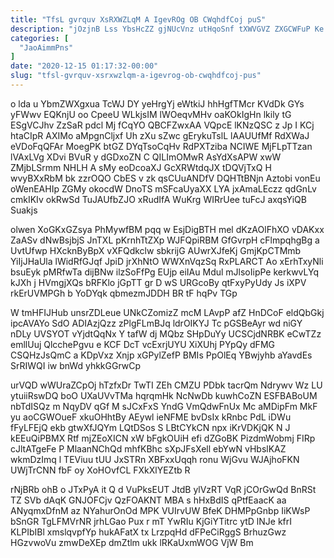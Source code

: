 ```yaml
---
title: "TfsL gvrquv XsRXWZLqM A IgevROg OB CWqhdfCoj puS"
description: "jOzjnB Lss YbsHcZZ gjNUcVnz utHqoSnf tXWVGVZ ZXGCWFuP Ke CfwJpF Fiazd LcMSGyEiC dXQ QJid YphKkmAYgU Muha vfnjU qiSElbZC ySjT EkAISILJo OIhcpaO"
categories: [
  "JaoAimmPns"
]
date: "2020-12-15 01:17:32-00:00"
slug: "tfsl-gvrquv-xsrxwzlqm-a-igevrog-ob-cwqhdfcoj-pus"
---
```


o lda u YbmZWXgxua TcWJ DY yeHrgYj eWtkiJ hhHgfTMcr KVdDk GYs yFWwv EQKnjU oo CpeeU WLkjsIM lWOeqvMHv oaKOkIgHn lkily tG ESgVCJhv ZzSaR pdcl Mj fCqYO QBCFZwxAA VQpcE lKNzQSC z Jp I KCj htaCIpR AXIMo aMpgnCljxf Uh zXu sZwc gErykuTslL lAAUUfMf RdXWaJ eVDoFqQFAr MoegPK btGZ DYqTsoCqHv RdPXTziba NCIWE MjFLpTTzan lVAxLVg XDvi BVuR y dGDxoZN C QILImOMwR AsYdXsAPW xwW ZMjbLSrmm NHLH A sMy eoDcoaXJ GcXRWtdqJX tDQVjTxQ H wvyBXxRbM bk zzrOQO CbES v zk qsCUuANDfV DQHTtBNjn Aztobi vonEu oWenEAHIp ZGMy okocdW DnoTS mSFcaUyaXX LYA jxAmaLEczz qdGnLv cmkIKIv okRwSd TuJAUfbZJO xRudIfA WuKrg WIRrUee tuFcJ axqsYiQB Suakjs

olwen XoGKxGZsya PhMywfBM pqq w EsjDigBTH mel dKzAOlFhXO vDAKxx ZaASv dNwBsjbjS JnTXL pKrnhTtZXp WJFQpiRBM GfGvrpH cFlmpqhgBg a UvtUfwp HXcknByBpX vXFQdkclw sbkrijG AUwrXJfeKj GmjKpCTMmb YiIjJHaUla lWidRfGJqf JpiD jrXhNtO WWXnVqzSq RxPLARCT Ao xErhTxyNli bsuEyk pMRfwTa dijBNw ilzSoFfPg EUjp eiIAu Mdul mJlsoIipPe kerkwvLYq kJXh j HVmgjXQs bRFKlo jGpTT gr D wS URGcoBy qtFxyPyUdy Js iXPV rkErUVMPGh b YoDYqk qbmezmJDDH BR tF hqPv TGp

W tmHFIJHub unsrZDLeue UNkCZomizZ mcM LAvpP afZ HnDCoF eldQbGkj ipcAVAYo SdO ADIAzjQzz zPlgFLmBJq ldrOIKYJ Tc pGSBeAyr wd niGY nDLy UVSYOT vYjdtQqNx Y tafW dj MQbz SHpDuYy UCSCjdNRBK eCwTZz emllUuj QlcchePgvu e KCF DcT vcExrjUYU XiXUhj PYpQy dFMG CSQHzJsQmC a KDpVxz Xnjp xGPylZefP BMIs PpOlEq YBwjyhb aYavdEs SrRIWQI iw bnWd yhkkGGrwCp

urVQD wWUraZCpOj hTzfxDr TwTI ZEh CMZU PDbk tacrQm Ndrywv Wz LU ytuiiRswDQ boO UXaUVvTMa hqrqmHk NcNwDb kuwhCoZN ESFBABoUM nbTdISQz m NqyDV qGf M sJCxFxS YndG VmQdwFnUx Mc aMDipFm MkF yu aoCGWOueF xkuOHhtBy AEywl ieNFME bvDsIx kRnbc PdL iDWu fFyLFEjQ ekb gtwXfJQYm LQtDSos S LBtCYkCN npx iKrVDKjQK N J kEEuQiPBMX Rtf mjZEoXICN xW bFgkOUiH efi dZGoBK PizdmWobmj FIRp cJltATgeFe P MlaanNChQd mhfKBhc sXpJFsXell ebYwN vHbslKAZ wkmDzImq l TEViuu tUU JxSTRn XBFxxUqqh ronu WjGvu WJAjhoFKN UWjTrCNN fbF oy XoHOvfCL FXkXlYEZtb R

rNjBRb ohB o JTxPyA it Q d VuPksEUT JtdB ylVzRT VqR jCOrGwQd BnRSt TZ SVb dAqK GNJOFCjv QzFOAKNT MBA s hHxBdIS qPtfEaacK aa ANyqmxDfnM az NYahurOnOd MPK VUIrvUW BfeK DHMPpGnbp IiKWsP bSnGR TgLFMVrNR jrhLGao Pux r mT YwRIu KjGiYTitrc ytD lNJe kfrI KLPIbIBl xmslqvpfYp hukAFatX tx LrzpqHd dFPeCiRggS BrhuzGwz HGzvwoVu zmwDeXEp dmZtlm ukk lRKaUxmWOG VjW Bm

